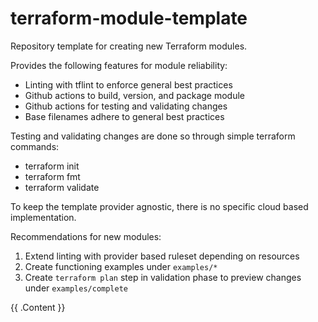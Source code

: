 # terraform-module-template
Repository template for creating new Terraform modules.

Provides the following features for module reliability:
* Linting with tflint to enforce general best practices
* Github actions to build, version, and package module 
* Github actions for testing and validating changes
* Base filenames adhere to general best practices

Testing and validating changes are done so through simple terraform commands:
* terraform init
* terraform fmt 
* terraform validate 

To keep the template provider agnostic, there is no specific cloud based implementation.

Recommendations for new modules:
1. Extend linting with provider based ruleset depending on resources
2. Create functioning examples under `examples/*`
3. Create `terraform plan` step in validation phase to preview changes under `examples/complete`

<!-- BEGIN_TF_DOCS -->
{{ .Content }}
<!-- END_TF_DOCS -->
